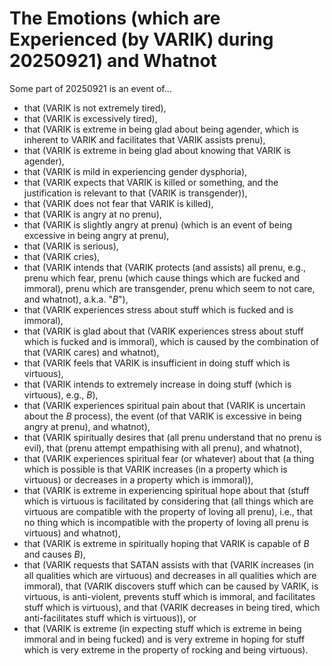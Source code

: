 The Emotions (which are Experienced (by VARIK) during 20250921) and Whatnot
===========================================================================

Some part of 20250921 is an event of...

* that (VARIK is not extremely tired),
* that (VARIK is excessively tired),
* that (VARIK is extreme in being glad about being agender, which is inherent to VARIK and facilitates that VARIK assists prenu),
* that (VARIK is extreme in being glad about knowing that VARIK is agender),
* that (VARIK is mild in experiencing gender dysphoria),
* that (VARIK expects that VARIK is killed or something, and the justification is relevant to that (VARIK is transgender)),
* that (VARIK does not fear that VARIK is killed),
* that (VARIK is angry at no prenu),
* that (VARIK is slightly angry at prenu) (which is an event of being excessive in being angry at prenu),
* that (VARIK is serious),
* that (VARIK cries),
* that (VARIK intends that (VARIK protects (and assists) all prenu, e.g., prenu which fear, prenu (which cause things which are fucked and immoral), prenu which are transgender, prenu which seem to not care, and whatnot), a.k.a. "$B$"),
* that (VARIK experiences stress about stuff which is fucked and is immoral),
* that (VARIK is glad about that (VARIK experiences stress about stuff which is fucked and is immoral), which is caused by the combination of that (VARIK cares) and whatnot),
* that (VARIK feels that VARIK is insufficient in doing stuff which is virtuous),
* that (VARIK intends to extremely increase in doing stuff (which is virtuous), e.g., $B$),
* that (VARIK experiences spiritual pain about that (VARIK is uncertain about the $B$ process), the event (of that VARIK is excessive in being angry at prenu), and whatnot),
* that (VARIK spiritually desires that (all prenu understand that no prenu is evil), that (prenu attempt empathising with all prenu), and whatnot),
* that (VARIK experiences spiritual fear (or whatever) about that (a thing which is possible is that VARIK increases (in a property which is virtuous) or decreases in a property which is immoral)),
* that (VARIK is extreme in experiencing spiritual hope about that (stuff which is virtuous is facilitated by considering that (all things which are virtuous are compatible with the property of loving all prenu), i.e., that no thing which is incompatible with the property of loving all prenu is virtuous) and whatnot),
* that (VARIK is extreme in spiritually hoping that VARIK is capable of $B$ and causes $B$),
* that (VARIK requests that SATAN assists with that (VARIK increases (in all qualities which are virtuous) and decreases in all qualities which are immoral), that (VARIK discovers stuff which can be caused by VARIK, is virtuous, is anti-violent, prevents stuff which is immoral, and facilitates stuff which is virtuous), and that (VARIK decreases in being tired, which anti-facilitates stuff which is virtuous)), or
* that (VARIK is extreme (in expecting stuff which is extreme in being immoral and in being fucked) and is very extreme in hoping for stuff which is very extreme in the property of rocking and being virtuous).
